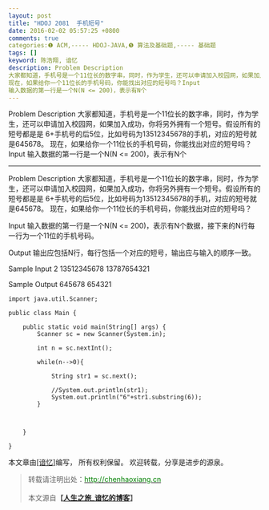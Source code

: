 ```yaml
---
layout: post
title: "HDOJ 2081  手机短号"
date: 2016-02-02 05:57:25 +0800
comments: true
categories:❶ ACM,----- HDOJ-JAVA,❺ 算法及基础题,----- 基础题
tags: []
keyword: 陈浩翔, 谙忆
description: Problem Description 
大家都知道，手机号是一个11位长的数字串，同时，作为学生，还可以申请加入校园网，如果加入成功，你将另外拥有一个短号。假设所有的短号都是是 6+手机号的后5位，比如号码为13512345678的手机，对应的短号就是645678。 
现在，如果给你一个11位长的手机号码，你能找出对应的短号吗？Input 
输入数据的第一行是一个N(N <= 200)，表示有N个 
---
```



Problem Description 
大家都知道，手机号是一个11位长的数字串，同时，作为学生，还可以申请加入校园网，如果加入成功，你将另外拥有一个短号。假设所有的短号都是是 6+手机号的后5位，比如号码为13512345678的手机，对应的短号就是645678。 
现在，如果给你一个11位长的手机号码，你能找出对应的短号吗？Input 
输入数据的第一行是一个N(N <= 200)，表示有N个
<!-- more -->
----------

Problem Description
大家都知道，手机号是一个11位长的数字串，同时，作为学生，还可以申请加入校园网，如果加入成功，你将另外拥有一个短号。假设所有的短号都是是 6+手机号的后5位，比如号码为13512345678的手机，对应的短号就是645678。
现在，如果给你一个11位长的手机号码，你能找出对应的短号吗？
 

Input
输入数据的第一行是一个N(N <= 200)，表示有N个数据，接下来的N行每一行为一个11位的手机号码。

 

Output
输出应包括N行，每行包括一个对应的短号，输出应与输入的顺序一致。

 

Sample Input
2
13512345678
13787654321
 

Sample Output
645678
654321



```
import java.util.Scanner;

public class Main {

	public static void main(String[] args) {
		Scanner sc = new Scanner(System.in);
		
		int n = sc.nextInt();
	
		while(n-->0){
			
			String str1 = sc.next();
			
			//System.out.println(str1);
			System.out.println("6"+str1.substring(6));
		}
		
		
		
	}

}

```

本文章由<a href="http://chenhaoxiang.cn/">[谙忆]</a>编写， 所有权利保留。 
欢迎转载，分享是进步的源泉。
<blockquote cite='陈浩翔'>
<p background-color='#D3D3D3'>转载请注明出处：<a href='http://chenhaoxiang.cn'><font color="green">http://chenhaoxiang.cn</font></a><br><br>
本文源自<strong>【<a href='http://chenhaoxiang.cn' target='_blank'>人生之旅_谙忆的博客</a>】</strong></p>
</blockquote>
